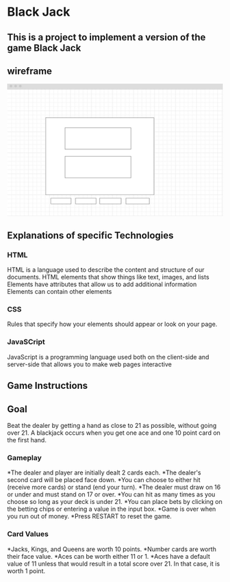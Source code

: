 # Black Jack
## This is a project to implement a version of the game Black Jack
## wireframe
![alt text](https://github.com/jsnmui/blackjackthegame/blob/main/wireframe.jpg  "wire frame")
 

## Explanations of specific Technologies 
### HTML 
HTML is a language used to describe the content and structure of our documents. 
HTML elements that show things like text, images, and lists
Elements have attributes that allow us to add additional information
Elements can contain other elements

### CSS
Rules that specify how your elements should appear or look on your page.

### JavaSCript 
JavaScript is a programming language used both on the client-side and server-side that allows you to make web pages interactive

## Game Instructions
## Goal
 Beat the dealer by getting a hand as close to 21 as possible, without going over 21. A blackjack occurs when you get one ace and one 10 point card on the first hand.

### Gameplay

*The dealer and player are initially dealt 2 cards each.
*The dealer's second card will be placed face down.
*You can choose to either hit (receive more cards) or stand (end your turn).
*The dealer must draw on 16 or under and must stand on 17 or over.
*You can hit as many times as you choose so long as your deck is under 21.
*You can place bets by clicking on the betting chips or entering a value in the input box.
*Game is over when you run out of money.
*Press RESTART to reset the game.
### Card Values

*Jacks, Kings, and Queens are worth 10 points.
*Number cards are worth their face value.
*Aces can be worth either 11 or 1.
*Aces have a default value of 11 unless that would result in a total score over 21. In that case, it is worth 1 point.



